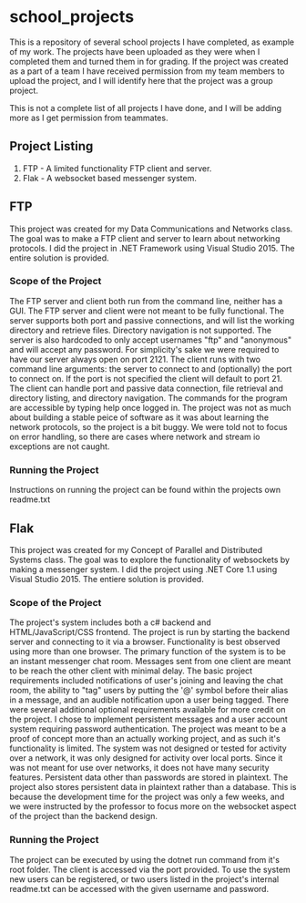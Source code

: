 # school_projects
This is a repository of several school projects I have completed, as example of my work. The projects have been uploaded as they were when I completed them and turned them in for grading. If the project was created as a part of a team I have received permission from my team members to upload the project, and I will identify here that the project was a group project.

This is not a complete list of all projects I have done, and I will be adding more as I get permission from teammates.

## Project Listing
1. FTP - A limited functionality FTP client and server.
2. Flak - A websocket based messenger system.


## FTP
This project was created for my Data Communications and Networks class. The goal was to make a FTP client and server to learn about networking protocols. I did the project in .NET Framework using Visual Studio 2015. The entire solution is provided.

### Scope of the Project
The FTP server and client both run from the command line, neither has a GUI. The FTP server and client were not meant to be fully functional.
The server supports both port and passive connections, and will list the working directory and retrieve files. Directory navigation is not supported. The server is also hardcoded to only accept usernames "ftp" and "anonymous" and will accept any password. For simplicity's sake we were required to have our server always open on port 2121.
The client runs with two command line arguments: the server to connect to and (optionally) the port to connect on. If the port is not specified the client will default to port 21. The client can handle port and passive data connection, file retrieval and directory listing, and directory navigation. The commands for the program are accessible by typing help once logged in.
The project was not as much about building a stable peice of software as it was about learning the network protocols, so the project is a bit buggy. We were told not to focus on error handling, so there are cases where network and stream io exceptions are not caught.

### Running the Project
Instructions on running the project can be found within the projects own readme.txt

## Flak
This project was created for my Concept of Parallel and Distributed Systems class. The goal was to explore the functionality of websockets by making a messenger system. I did the project using .NET Core 1.1 using Visual Studio 2015. The entiere solution is provided.

### Scope of the Project
The project's system includes both a c# backend and HTML/JavaScript/CSS frontend. The project is run by starting the backend server and connecting to it via a browser. Functionality is best observed using more than one browser.
The primary function of the system is to be an instant messenger chat room. Messages sent from one client are meant to be reach the other client with minimal delay.
The basic project requirements included notifications of user's joining and leaving the chat room, the ability to "tag" users by putting the '@' symbol before their alias in a message, and an audible notification upon a user being tagged.
There were several additional optional requirements available for more credit on the project. I chose to implement persistent messages and a user account system requiring password authentication.
The project was meant to be a proof of concept more than an actually working project, and as such it's functionality is limited. The system was not designed or tested for activity over a network, it was only designed for activity over local ports.
Since it was not meant for use over networks, it does not have many security features. Persistent data other than passwords are stored in plaintext.
The project also stores persistent data in plaintext rather than a database. This is because the development time for the project was only a few weeks, and we were instructed by the professor to focus more on the websocket aspect of the project than the backend design.

### Running the Project
The project can be executed by using the dotnet run command from it's root folder. The client is accessed via the port provided. To use the system new users can be registered, or two users listed in the project's internal readme.txt can be accessed with the given username and password.